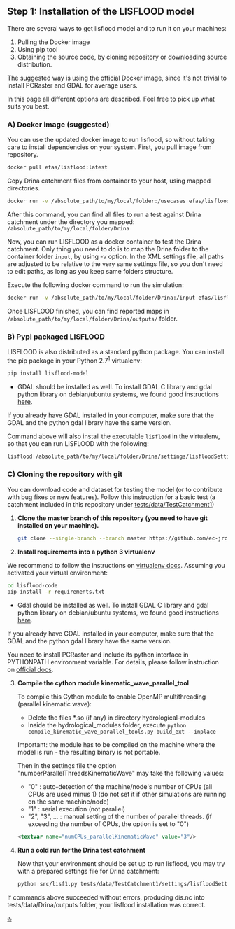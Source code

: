 ## Step 1: Installation of the LISFLOOD model

There are several ways to get lisflood model and to run it on your machines: 

1. Pulling the Docker image
2. Using pip tool
3. Obtaining the source code, by cloning repository or downloading source distribution.

The suggested way is using the official Docker image, since it's not trivial to install PCRaster and GDAL for average users.

In this page all different options are described. Feel free to pick up what suits you best.

 
### A) Docker image (suggested)


You can use the updated docker image to run lisflood, so without taking care to install dependencies on your system.
First, you pull image from repository.

```bash
docker pull efas/lisflood:latest
```

Copy Drina catchment files from container to your host, using mapped directories.

```bash
docker run -v /absolute_path/to/my/local/folder:/usecases efas/lisflood:latest usecases
```

After this command, you can find all files to run a test against Drina catchment under the directory you mapped: `/absolute_path/to/my/local/folder/Drina`


Now, you can run LISFLOOD as a docker container to test the Drina catchment. Only thing you need to do is to map the Drina folder to the container folder `input`, by using -v option. 
In the XML settings file, all paths are adjusted to be relative to the very same settings file, so you don't need to edit paths, as long as you keep same folders structure.


Execute the following docker command to run the simulation:

```bash
docker run -v /absolute_path/to/my/local/folder/Drina:/input efas/lisflood /input/settings/lisfloodSettings_cold_day_base.xml
```

Once LISFLOOD finished, you can find reported maps in `/absolute_path/to/my/local/folder/Drina/outputs/` folder.


### B) Pypi packaged LISFLOOD


LISFLOOD is also distributed as a standard python package. You can install the pip package in your Python 2.7<sup>[1](#footnote1)</sup> virtualenv:

```bash
pip install lisflood-model
```

* GDAL should be installed as well. To install GDAL C library and gdal python library on debian/ubuntu systems, we found good instructions [here](https://mothergeo-py.readthedocs.io/en/latest/development/how-to/gdal-ubuntu-pkg.html).
 
If you already have GDAL installed in your computer, make sure that the GDAL and the python gdal library have the same version.

Command above will also install the executable `lisflood` in the virtualenv, so that you can run LISFLOOD with the following:

```bash
lisflood /absolute_path/to/my/local/folder/Drina/settings/lisfloodSettings_cold_day_base.xml
```

### C) Cloning the repository with git

You can download code and dataset for testing the model (or to contribute with bug fixes or new features).
Follow this instruction for a basic test (a catchment included in this repository under [tests/data/TestCatchment1](https://github.com/ec-jrc/lisflood-code/tree/master/tests/data/TestCatchment1))

1. **Clone the master branch of this repository (you need to have git installed on your machine).**

    ```bash
    git clone --single-branch --branch master https://github.com/ec-jrc/lisflood-code.git
    ```

2. **Install requirements into a python 3 virtualenv**


We recommend to follow the instructions on [virtualenv docs](https://virtualenv.pypa.io/en/latest/). Assuming you activated your virtual environment:

    
```bash
cd lisflood-code
pip install -r requirements.txt
```

* Gdal should be installed as well. To install GDAL C library and gdal python library on debian/ubuntu systems, we found good instructions [here](https://mothergeo-py.readthedocs.io/en/latest/development/how-to/gdal-ubuntu-pkg.html).
 
If you already have GDAL installed in your computer, make sure that the GDAL and the python gdal library have the same version. 


You need to install PCRaster and include its python interface in PYTHONPATH environment variable.
For details, please follow instruction on [official docs](http://pcraster.geo.uu.nl/getting-started/pcraster-on-linux/).
    

3. **Compile the cython module kinematic_wave_parallel_tool**
   
   To compile this Cython module to enable OpenMP multithreading (parallel kinematic wave):
    
     * Delete the files *.so (if any) in directory hydrological-modules  
     * Inside the hydrological_modules folder, execute `python compile_kinematic_wave_parallel_tools.py build_ext --inplace`  

   Important: the module has to be compiled on the machine where the model is run - the resulting binary is not portable.  
  
   Then in the settings file the option "numberParallelThreadsKinematicWave" may take the following values:
  
      * "0"           : auto-detection of the machine/node's number of CPUs (all CPUs are used minus 1) (do not set it if other simulations are running on the same machine/node)
      * "1"           : serial execution (not parallel)
      * "2", "3", ... : manual setting of the number of parallel threads.
                        (if exceeding the number of CPUs, the option is set to "0")
                        
   ```xml
   <textvar name="numCPUs_parallelKinematicWave" value="3"/>
   ```
  
4. **Run a cold run for the Drina test catchment**

    Now that your environment should be set up to run lisflood, you may try with a prepared settings file for Drina catchment:
    
    ```bash
    python src/lisf1.py tests/data/TestCatchment1/settings/lisfloodSettings_cold_day_base.xml
    ```

If commands above succeeded without errors, producing dis.nc into tests/data/Drina/outputs folder, your lisflood installation was correct.


[🔝](#top)
